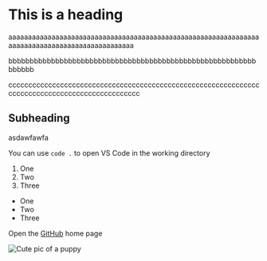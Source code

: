# This is a heading
aaaaaaaaaaaaaaaaaaaaaaaaaaaaaaaaaaaaaaaaaaaaaaaaaaaaaaaaaaaaaaaaaaaaaaaaaaaaaaaaaaaaaaaaaaaaaaaa

bbbbbbbbbbbbbbbbbbbbbbbbbbbbbbbbbbbbbbbbbbbbbbbbbbbbbbbbbbbbbbbb

cccccccccccccccccccccccccccccccccccccccccccccccccccccccccccccccccccccccccccccccccccccccccccccccc

## Subheading

asdawfawfa

You can use `code .` to open VS Code in the working directory

1. One
2. Two
3. Three

- One
- Two
- Three

Open the [GitHub](https://github.com/) home page

![Cute pic of a puppy](https://placekitten.com/200/200)



